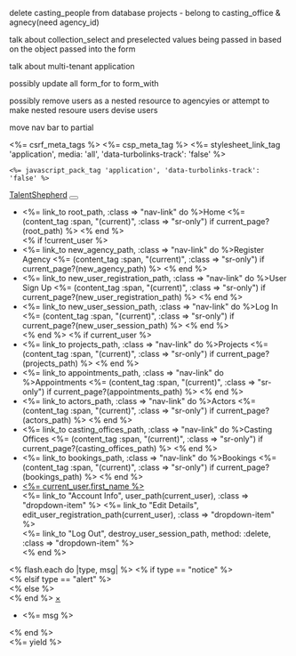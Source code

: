 delete casting_people from database
projects - belong to casting_office & agnecy(need agency_id)


talk about collection_select and preselected values being passed in based on the object passed into the form

talk about multi-tenant application

possibly update all form_for to form_with

possibly remove users as a nested resource to agencyies or attempt to make nested resoure users devise users

move nav bar to partial


<!DOCTYPE html>
<html>
  <head>
    <title>Talent Shepherd</title>
    <%= csrf_meta_tags %>
    <%= csp_meta_tag %>
    <%= stylesheet_link_tag 'application', media: 'all', 'data-turbolinks-track': 'false' %>
    
    <%= javascript_pack_tag 'application', 'data-turbolinks-track': 'false' %>
  </head>
  <body>
  <nav class="navbar navbar-expand-lg navbar-light bg-light">
   <a class="navbar-brand" href="#">TalentShepherd</a>
   <button class="navbar-toggler" type="button" data-toggle="collapse" data-target="#navbarSupportedContent" aria-controls="navbarSupportedContent" aria-expanded="false" aria-label="Toggle navigation">
     <span class="navbar-toggler-icon"></span>
  </button>

  <div class="collapse navbar-collapse" id="navbarSupportedContent">
    <ul class="navbar-nav mr-auto">
      <li class="<%= 'nav-item active' if current_page?(root_path) %>">
        <%= link_to root_path, :class => "nav-link" do %>Home
          <%= (content_tag :span, "(current)", :class => "sr-only") if current_page?(root_path) %>
        <% end %>
      </li>
  <% if !current_user %>
      <li class="<%= 'nav-item active' if current_page?(new_agency_path) %>">
        <%= link_to new_agency_path, :class => "nav-link" do %>Register Agency
          <%= (content_tag :span, "(current)", :class => "sr-only") if current_page?(new_agency_path) %>
        <% end %>
      </li>
      <li class="<%= 'nav-item active' if current_page?(new_user_registration_path) %>">
        <%= link_to new_user_registration_path, :class => "nav-link" do %>User Sign Up
          <%= (content_tag :span, "(current)", :class => "sr-only") if current_page?(new_user_registration_path) %>
        <% end %>
      </li>
      <li class="<%= 'nav-item active' if current_page?(new_user_session_path) %>">
        <%= link_to new_user_session_path, :class => "nav-link" do %>Log In
          <%= (content_tag :span, "(current)", :class => "sr-only") if current_page?(new_user_session_path) %>
        <% end %>
      </li>
  <% end %>
  <% if current_user %>
      <li class="<%= 'nav-item active' if current_page?(projects_path) %>">
        <%= link_to projects_path, :class => "nav-link" do %>Projects
          <%= (content_tag :span, "(current)", :class => "sr-only") if current_page?(projects_path) %>
        <% end %>
      </li>
      <li class="<%= 'nav-item active' if current_page?(appointments_path) %>">
        <%= link_to appointments_path, :class => "nav-link" do %>Appointments
          <%= (content_tag :span, "(current)", :class => "sr-only") if current_page?(appointments_path) %>
        <% end %>
      </li>
      <li class="<%= 'nav-item active' if current_page?(actors_path) %>">
        <%= link_to actors_path, :class => "nav-link" do %>Actors
          <%= (content_tag :span, "(current)", :class => "sr-only") if current_page?(actors_path) %>
        <% end %>
      </li>
      <li class="<%= 'nav-item active' if current_page?(casting_offices_path) %>">
        <%= link_to casting_offices_path, :class => "nav-link" do %>Casting Offices
          <%= (content_tag :span, "(current)", :class => "sr-only") if current_page?(casting_offices_path) %>
        <% end %>
      </li>
      <li class="<%= 'nav-item active' if current_page?(bookings_path) %>">
        <%= link_to bookings_path, :class => "nav-link" do %>Bookings
          <%= (content_tag :span, "(current)", :class => "sr-only") if current_page?(bookings_path) %>
        <% end %>
      </li>
      <li class="nav-item dropdown">
        <a class="nav-link dropdown-toggle" href="#" id="navbarDropdown" role="button" data-toggle="dropdown" aria-haspopup="true" aria-expanded="false">
        <%= current_user.first_name %>
        </a>
        <div class="dropdown-menu" aria-labelledby="navbarDropdown">
          <%= link_to "Account Info", user_path(current_user), :class => "dropdown-item" %>
          <%= link_to "Edit Details", edit_user_registration_path(current_user), :class => "dropdown-item" %>
          <div class="dropdown-divider"></div>
          <%= link_to "Log Out", destroy_user_session_path, method: :delete, :class => "dropdown-item" %>
        </div>
      </li>
    <% end %>
    </ul>
  </div>
</nav>
  <div class="row">
  <div class="col-xs-10 col-xs-offset-1">
    <% flash.each do |type, msg| %>
      <% if type == "notice" %>
        <div class="alert alert-success">
      <% elsif type == "alert" %>
        <div class="alert alert-danger">
      <% else %>
        <div class='alert alert-<%= "#{type}" %>'>
      <% end %>
      <a href="#" class="close" data-dismiss="alert">&#215;</a>
      <ul>
        <li>
          <%= msg %>
        </li>
      </ul>
    <% end %>
  </div>
</div>
<div class="container">
  <%= yield %>
</div>
<script src="https://code.jquery.com/jquery-3.3.1.slim.min.js" integrity="sha384-q8i/X+965DzO0rT7abK41JStQIAqVgRVzpbzo5smXKp4YfRvH+8abtTE1Pi6jizo" crossorigin="anonymous"></script>
<script src="https://cdnjs.cloudflare.com/ajax/libs/popper.js/1.14.3/umd/popper.min.js" integrity="sha384-ZMP7rVo3mIykV+2+9J3UJ46jBk0WLaUAdn689aCwoqbBJiSnjAK/l8WvCWPIPm49" crossorigin="anonymous"></script>
<script src="https://stackpath.bootstrapcdn.com/bootstrap/4.1.3/js/bootstrap.min.js" integrity="sha384-ChfqqxuZUCnJSK3+MXmPNIyE6ZbWh2IMqE241rYiqJxyMiZ6OW/JmZQ5stwEULTy" crossorigin="anonymous"></script>
 </body>
</html>
